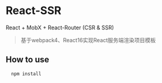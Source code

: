 # React-SSR

React + MobX + React-Router (CSR & SSR)

> 基于webpack4、React16实现React服务端渲染项目模板 <br>

## How to use
```
  npm install
```
